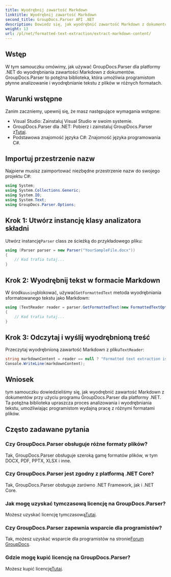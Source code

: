 ```yaml
---
title: Wyodrębnij zawartość Markdown
linktitle: Wyodrębnij zawartość Markdown
second_title: GroupDocs.Parser API .NET
description: Dowiedz się, jak wyodrębnić zawartość Markdown z dokumentów za pomocą GroupDocs.Parser dla .NET. Ten samouczek zawiera instrukcje krok po kroku dotyczące płynnego wyodrębniania tekstu.
weight: 13
url: /pl/net/formatted-text-extraction/extract-markdown-content/
---
```

## Wstęp
W tym samouczku omówimy, jak używać GroupDocs.Parser dla platformy .NET do wyodrębniania zawartości Markdown z dokumentów. GroupDocs.Parser to potężna biblioteka, która umożliwia programistom płynne analizowanie i wyodrębnianie tekstu z plików w różnych formatach.
## Warunki wstępne
Zanim zaczniemy, upewnij się, że masz następujące wymagania wstępne:
- Visual Studio: Zainstaluj Visual Studio w swoim systemie.
-  GroupDocs.Parser dla .NET: Pobierz i zainstaluj GroupDocs.Parser z[Tutaj](https://releases.groupdocs.com/parser/net/).
- Podstawowa znajomość języka C#: Znajomość języka programowania C#.

## Importuj przestrzenie nazw
Najpierw musisz zaimportować niezbędne przestrzenie nazw do swojego projektu C#:
```csharp
using System;
using System.Collections.Generic;
using System.IO;
using System.Text;
using GroupDocs.Parser.Options;
```
## Krok 1: Utwórz instancję klasy analizatora składni
 Utwórz instancję`Parser` class ze ścieżką do przykładowego pliku:
```csharp
using (Parser parser = new Parser("YourSampleFile.docx"))
{
    // Kod trafia tutaj...
}
```
## Krok 2: Wyodrębnij tekst w formacie Markdown
 W środku`using`blokować, używać`GetFormattedText` metoda wyodrębniania sformatowanego tekstu jako Markdown:
```csharp
using (TextReader reader = parser.GetFormattedText(new FormattedTextOptions(FormattedTextMode.Markdown)))
{
    // Kod trafia tutaj...
}
```
## Krok 3: Odczytaj i wyślij wyodrębnioną treść
 Przeczytaj wyodrębnioną zawartość Markdown z pliku`TextReader`:
```csharp
string markdownContent = reader == null ? "Formatted text extraction isn't supported" : reader.ReadToEnd();
Console.WriteLine(markdownContent);
```

## Wniosek
tym samouczku dowiedzieliśmy się, jak wyodrębnić zawartość Markdown z dokumentów przy użyciu programu GroupDocs.Parser dla platformy .NET. Ta potężna biblioteka upraszcza proces analizowania i wyodrębniania tekstu, umożliwiając programistom wydajną pracę z różnymi formatami plików.
## Często zadawane pytania
### Czy GroupDocs.Parser obsługuje różne formaty plików?
Tak, GroupDocs.Parser obsługuje szeroką gamę formatów plików, w tym DOCX, PDF, PPTX, XLSX i inne.
### Czy GroupDocs.Parser jest zgodny z platformą .NET Core?
Tak, GroupDocs.Parser obsługuje zarówno .NET Framework, jak i .NET Core.
### Jak mogę uzyskać tymczasową licencję na GroupDocs.Parser?
 Możesz uzyskać licencję tymczasową[Tutaj](https://purchase.groupdocs.com/temporary-license/).
### Czy GroupDocs.Parser zapewnia wsparcie dla programistów?
 Tak, możesz uzyskać wsparcie dla programistów na stronie[Forum GroupDocs](https://forum.groupdocs.com/c/parser/17).
### Gdzie mogę kupić licencję na GroupDocs.Parser?
 Możesz kupić licencję[Tutaj](https://purchase.groupdocs.com/buy).
